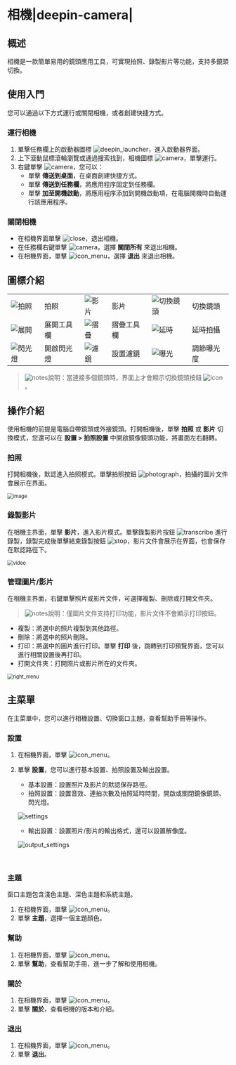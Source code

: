 # 相機|deepin-camera|

## 概述

相機是一款簡單易用的鏡頭應用工具，可實現拍照、錄製影片等功能，支持多鏡頭切換。

## 使用入門

您可以通過以下方式運行或關閉相機，或者創建快捷方式。

### 運行相機

1. 單擊任務欄上的啟動器圖標 ![deepin_launcher](../common/deepin_launcher.svg)，進入啟動器界面。
2. 上下滾動鼠標滾輪瀏覽或通過搜索找到，相機圖標 ![camera](../common/camera.svg)，單擊運行。
3. 右鍵單擊 ![camera](../common/camera.svg)，您可以：
   - 單擊 **傳送到桌面**，在桌面創建快捷方式。
   - 單擊 **傳送到任務欄**，將應用程序固定到任務欄。
   - 單擊 **加至開機啟動**，將應用程序添加到開機啟動項，在電腦開機時自動運行該應用程序。

### 關閉相機

- 在相機界面單擊 ![close](../common/close.svg)，退出相機。
- 在任務欄右鍵單擊 ![camera](../common/camera.svg)，選擇 **關閉所有** 來退出相機。
- 在相機界面，單擊 ![icon_menu](../common/icon_menu.svg)，選擇 **退出** 來退出相機。

## 圖標介紹

<table class="block1">
    <tbody>
        <tr>
            <td><img src="../common/photograph.png" alt="拍照" class="inline" /></td>
            <td>拍照</td>
            <td><img src="../common/record.png" alt="影片" class="inline" /></td>
            <td>影片</td>
            <td><img src="../common/switch.png" alt="切換鏡頭" class="inline" /></td>
            <td>切換鏡頭</td>
        </tr>
        <tr>
            <td><img src="../common/more.png" alt="展開" class="inline" /></td>
            <td>展開工具欄</td>
            <td><img src="../common/fold.png" alt="摺疊" class="inline" /></td>
            <td>摺疊工具欄</td>
            <td><img src="../common/delay.png" alt="延時" class="inline" /></td>
            <td>延時拍攝</td>
       </tr>   
       <tr>
            <td><img src="../common/flashlight.png" alt="閃光燈" class="inline" /></td>
            <td>開啟閃光燈</td>
            <td><img src="../common/filter.png" alt="濾鏡" class="inline" /></td>
            <td>設置濾鏡</td>
            <td><img src="../common/exposure.png" alt="曝光" class="inline" /></td>
            <td>調節曝光度</td>
        </tr>
    </tbody>
</table>

> ![notes](../common/notes.svg)說明：當連接多個鏡頭時，界面上才會顯示切換鏡頭按鈕 ![icon](../common/switch.png)。


## 操作介紹

使用相機的前提是電腦自帶鏡頭或外接鏡頭。打開相機後，單擊 **拍照** 或 **影片** 切換模式，您還可以在 **設置 > 拍照設置** 中開啟鏡像鏡頭功能，將畫面左右翻轉。

### 拍照

打開相機後，默認進入拍照模式。單擊拍照按鈕 ![photograph](../common/photograph.png)，拍攝的圖片文件會展示在界面。

<img src="fig/image.png" alt="image" style="zoom:80%;" />


### 錄製影片 

在相機主界面，單擊 **影片**，進入影片模式。單擊錄製影片按鈕 ![transcribe](../common/record.svg) 進行錄製，錄製完成後單擊結束錄製按鈕 ![stop](../common/stop.svg)，影片文件會展示在界面，也會保存在默認路徑下。

<img src="fig/video.png" alt="video" style="zoom:80%;" />

### 管理圖片/影片

在相機主界面，右鍵單擊照片或影片文件，可選擇複製、刪除或打開文件夾。

> ![notes](../common/notes.svg)說明：僅圖片文件支持打印功能，影片文件不會顯示打印按鈕。

- 複製：將選中的照片複製到其他路徑。
- 刪除：將選中的照片刪除。
- 打印：將選中的圖片進行打印。單擊 **打印** 後，跳轉到打印預覽界面，您可以進行相關設置後再打印。
- 打開文件夾：打開照片或影片所在的文件夾。

<img src="fig/right_menu.png" alt="right_menu" style="zoom:80%;" />

## 主菜單

在主菜單中，您可以進行相機設置、切換窗口主題，查看幫助手冊等操作。

### 設置

1. 在相機界面，單擊 ![icon_menu](../common/icon_menu.svg)。
2. 單擊 **設置**，您可以進行基本設置、拍照設置及輸出設置。

   - 基本設置：設置照片及影片的默認保存路徑。
   - 拍照設置：設置音效、連拍次數及拍照延時時間，開啟或關閉鏡像鏡頭、閃光燈。

   ![settings](fig/settings.png)

   - 輸出設置：設置照片/影片的輸出格式，還可以設置解像度。
   
   ![output_settings](fig/output_settings.png)

&nbsp;&nbsp;&nbsp;&nbsp;&nbsp;&nbsp;&nbsp;&nbsp;&nbsp;&nbsp;&nbsp;&nbsp;&nbsp;
### 主題

窗口主題包含淺色主題、深色主題和系統主題。

1. 在相機界面，單擊 ![icon_menu](../common/icon_menu.svg)。
2. 單擊 **主題**，選擇一個主題顏色。

### 幫助

1. 在相機界面，單擊 ![icon_menu](../common/icon_menu.svg)。
2. 單擊 **幫助**，查看幫助手冊，進一步了解和使用相機。

### 關於

1. 在相機界面，單擊 ![icon_menu](../common/icon_menu.svg)。
2. 單擊 **關於**，查看相機的版本和介紹。

### 退出

1. 在相機界面，單擊 ![icon_menu](../common/icon_menu.svg)。
2. 單擊 **退出**。


